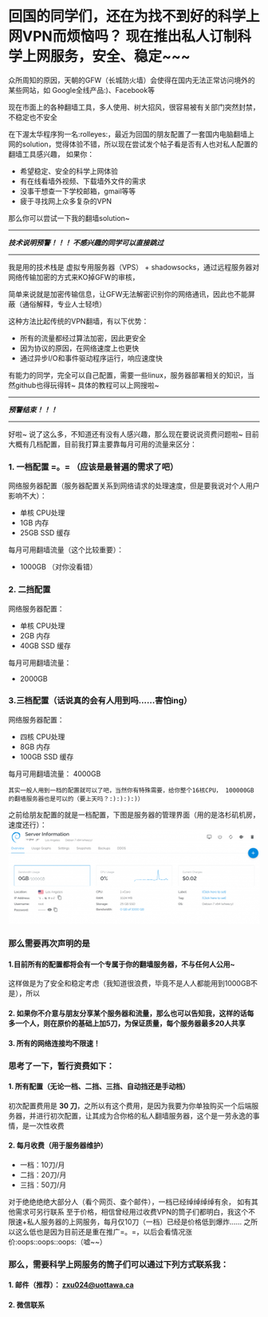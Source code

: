 # 回国的同学们，还在为找不到好的科学上网VPN而烦恼吗？ 现在推出私人订制科学上网服务，安全、稳定~~~

众所周知的原因，天朝的GFW（长城防火墙）会使得在国内无法正常访问境外的某些网站，如 Google全线产品:)、Facebook等

现在市面上的各种翻墙工具，多人使用、树大招风，很容易被有关部门突然封禁，不稳定也不安全

在下渥太华程序狗一名:rolleyes:，最近为回国的朋友配置了一套国内电脑翻墙上网的solution，觉得体验不错，所以现在尝试发个帖子看是否有人也对私人配置的翻墙工具感兴趣， 如果你：

*  希望稳定、安全的科学上网体验
*  有在线看墙外视频、下载墙外文件的需求
*  没事干想查一下学校邮箱，gmail等等
*  疲于寻找网上众多复杂的VPN

那么你可以尝试一下我的翻墙solution~

******************************************************************************************
***技术说明预警！！！ 不感兴趣的同学可以直接跳过***
******************************************************************************************
我是用的技术栈是 虚拟专用服务器（VPS） + shadowsocks，通过远程服务器对网络传输加密的方式来KO掉GFW的审核，

简单来说就是加密传输信息，让GFW无法解密识别你的网络通讯，因此也不能屏蔽（通俗解释，专业人士轻喷）

这种方法比起传统的VPN翻墙，有以下优势：
* 所有的流量都经过算法加密，因此更安全
* 因为协议的原因，在网络速度上也更快
* 通过异步I/O和事件驱动程序运行，响应速度快

有能力的同学，完全可以自己配置，需要一些linux，服务器部署相关的知识，当然github也得玩得转~
具体的教程可以上网搜啦~

******************************************************************************************
***预警结束！！！***
******************************************************************************************

好啦~ 说了这么多，不知道还有没有人感兴趣，那么现在要说说资费问题啦~
目前大概有几档配置，目前我打算主要靠每月可用的流量来区分：

### 1. 一档配置 =。= （应该是最普遍的需求了吧）

网络服务器配置（服务器配置关系到网络请求的处理速度，但是要我说对个人用户影响不大）：

* 单核 CPU处理
* 1GB 内存
* 25GB SSD 缓存

每月可用翻墙流量（这个比较重要）：

* 1000GB （对你没看错）

### 2. 二挡配置

网络服务器配置：

* 单核 CPU处理
* 2GB 内存
* 40GB SSD 缓存

每月可用翻墙流量：

* 2000GB

### 3.三档配置（话说真的会有人用到吗……害怕ing）

网络服务器配置：

* 四核 CPU处理
* 8GB 内存
* 100GB SSD 缓存

每月可用翻墙流量：
4000GB
```
其实一般人用到一档的配置就可以了吧，当然你有特殊需要，给你整个16核CPU， 100000GB的翻墙服务器也是可以的（要上天吗？:):):):)）

```
之前给朋友配置的就是一档配置，下图是服务器的管理界面（用的是洛杉矶机房，速度还行）：
![image](https://raw.githubusercontent.com/SunnySunnyOMG/Get-over-gfw/master/upload_2017-12-31_20-12-13.png)
### 那么需要再次声明的是
#### 1.目前所有的配置都将会有一个专属于你的翻墙服务器，不与任何人公用~
这样做是为了安全和稳定考虑（我知道很浪费，毕竟不是人人都能用到1000GB不是），所以
#### 2. 如果你不介意与朋友分享某个服务器和流量，那么也可以告知我，这样的话每多一个人，则在原价的基础上加5刀，为保证质量，每个服务器最多20人共享
#### 3. 所有的网络连接均不限速！

### 思考了一下，暂行资费如下：

#### 1. 所有配置（无论一档、二挡、三挡、自动挡还是手动档）
初次配置费用是 <strong>30 刀</strong>，之所以有这个费用，是因为我要为你单独购买一个后端服务器，并进行初次配置，让其成为合你格的私人翻墙服务器，这个是一劳永逸的事情，是一次性收费

#### 2. 每月收费（用于服务器维护）
* 一档：10刀/月
* 二挡：20刀/月
* 三挡：50刀/月

对于绝绝绝绝大部分人（看个网页、查个邮件），一档已经绰绰绰绰有余， 如有其他需求可另行联系
至于价格，相信曾经用过收费VPN的筒子们都明白，我这个不限速+私人服务器的上网服务，每月仅10刀（一档）已经是价格低到爆炸…… 之所以这么低也是因为目前还是重在推广=。=，以后会看情况涨价:oops::oops::oops:（嘘~~）

### 那么，需要科学上网服务的筒子们可以通过下列方式联系我：
#### 1. 邮件（推荐）： zxu024@uottawa.ca
#### 2. 微信联系



